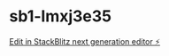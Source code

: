 # sb1-lmxj3e35

[Edit in StackBlitz next generation editor ⚡️](https://stackblitz.com/~/github.com/pramod-009/sb1-lmxj3e35)